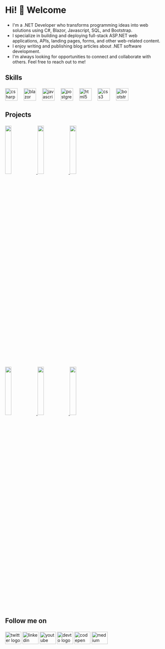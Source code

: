<h1 align="left">Hi! 👋 Welcome</h1>

###

- I'm a .NET Developer who transforms programming ideas into web solutions using C#, Blazor, Javascript, SQL, and Bootstrap.
- I specialize in building and deploying full-stack ASP.NET web applications, APIs, landing pages, forms, and other web-related content.
- I enjoy writing and publishing blog articles about .NET software development. 
- I'm always looking for opportunities to connect and collaborate with others. Feel free to reach out to me! 

###

<h2 align="left">Skills</h2>

###

<div align="left">
  <img src="https://cdn.jsdelivr.net/gh/devicons/devicon/icons/csharp/csharp-original.svg" height="40" alt="csharp logo"  />
  <img width="12" />  
  <img src="https://cdn.jsdelivr.net/gh/devicons/devicon@latest/icons/blazor/blazor-original.svg" height="40" alt="blazor logo"/>
  <img width="12" />         
  <img src="https://cdn.jsdelivr.net/gh/devicons/devicon/icons/javascript/javascript-original.svg" height="40" alt="javascript logo"  />
  <img width="12" />
  <img src="https://cdn.jsdelivr.net/gh/devicons/devicon/icons/postgresql/postgresql-original.svg" height="40" alt="postgresql logo"  />
  <img width="12" />
  <img src="https://cdn.jsdelivr.net/gh/devicons/devicon/icons/html5/html5-original.svg" height="40" alt="html5 logo"  />
  <img width="12" />
  <img src="https://cdn.jsdelivr.net/gh/devicons/devicon/icons/css3/css3-original.svg" height="40" alt="css3 logo"  />
  <img width="12" />
  <img src="https://cdn.jsdelivr.net/gh/devicons/devicon/icons/bootstrap/bootstrap-original.svg" height="40" alt="bootstrap logo"  />
</div>

###

<h2 align="left">Projects</h2>

###

<div align="left">
  <a href="https://workflo.up.railway.app/">
      <img src="https://github.com/c-eze/Portfolio/blob/main/assets/image/others/Workflo.png" width ="20%">
  </a>
  <a href="https://ceblog.up.railway.app/">
      <img src="https://github.com/c-eze/Portfolio/blob/main/assets/image/others/chikere.png" width ="20%">
  </a>
  <a href="https://cuisineai.up.railway.app/">
      <img src="https://github.com/c-eze/Portfolio/blob/main/assets/image/others/CuisineAI.png" width ="20%">
  </a>
</div>
<div align="left">  
  <a href="https://kinext.up.railway.app/">
      <img src="https://github.com/c-eze/Portfolio/blob/main/assets/image/others/Kinext.png" width ="20%">
  </a>
  <a href="https://blazorle.netlify.app/">
      <img src="https://github.com/c-eze/Portfolio/blob/main/assets/image/others/LoanExpress.png" width ="20%">
  </a>
  <a href="https://blazorfb.netlify.app/">
      <img src="https://github.com/c-eze/Portfolio/blob/main/assets/image/others/FizzBuzz.png" width ="20%">
  </a>
</div>

###  

<h2 align="left">Follow me on</h2>

###

<div align="left">
  <img src="https://raw.githubusercontent.com/maurodesouza/profile-readme-generator/master/src/assets/icons/social/twitter/default.svg" width="52" height="40" alt="twitter logo"  />
  <img src="https://raw.githubusercontent.com/maurodesouza/profile-readme-generator/master/src/assets/icons/social/linkedin/default.svg" width="52" height="40" alt="linkedin logo"  />
  <img src="https://raw.githubusercontent.com/maurodesouza/profile-readme-generator/master/src/assets/icons/social/youtube/default.svg" width="52" height="40" alt="youtube logo"  />
  <img src="https://raw.githubusercontent.com/maurodesouza/profile-readme-generator/master/src/assets/icons/social/devto/default.svg" width="52" height="40" alt="devto logo"  />
  <img src="https://raw.githubusercontent.com/maurodesouza/profile-readme-generator/master/src/assets/icons/social/codepen/default.svg" width="52" height="40" alt="codepen logo"  />
  <img src="https://raw.githubusercontent.com/maurodesouza/profile-readme-generator/master/src/assets/icons/social/medium/default.svg" width="52" height="40" alt="medium logo"  />
</div>

###

###

<!--## Hi there 👋, I am Chikere. Full Stack NET Engineer

Check out my [portfolio](https://chikere.dev)!

## Skills

[![My Skills](https://skillicons.dev/icons?i=cs,js,html,css,bootstrap)](https://skillicons.dev)-->
<!--
**c-eze/c-eze** is a ✨ _special_ ✨ repository because its `README.md` (this file) appears on your GitHub profile.

Here are some ideas to get you started:

- 🔭 I’m currently working on ...
- 🌱 I’m currently learning ...
- 👯 I’m looking to collaborate on ...
- 🤔 I’m looking for help with ...
- 💬 Ask me about ...
- 📫 How to reach me: ...
- 😄 Pronouns: ...
- ⚡ Fun fact: ...
-->
